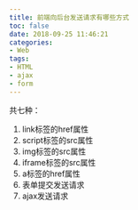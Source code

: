 ```yaml
---
title: 前端向后台发送请求有哪些方式
toc: false
date: 2018-09-25 11:46:21
categories:
- Web
tags:
- HTML
- ajax
- form
---
```


共七种：

1. link标签的href属性
2. script标签的src属性
3. img标签的src属性
4. iframe标签的src属性
5. a标签的href属性
6. 表单提交发送请求
7. ajax发送请求